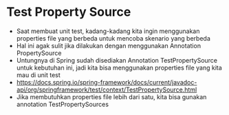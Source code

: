 # Test Property Source
* Saat membuat unit test, kadang-kadang kita ingin menggunakan properties file yang berbeda untuk mencoba skenario yang berbeda
* Hal ini agak sulit jika dilakukan dengan menggunakan Annotation PropertySource
* Untungnya di Spring sudah disediakan Annotation TestPropertySource untuk kebutuhan ini, jadi kita bisa menggunakan properties file yang kita mau di unit test
* https://docs.spring.io/spring-framework/docs/current/javadoc-api/org/springframework/test/context/TestPropertySource.html 
* Jika membutuhkan properties file lebih dari satu, kita bisa gunakan annotation TestPropertySources

